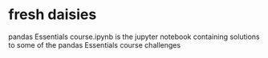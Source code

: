 # fresh daisies
pandas Essentials course.ipynb is the jupyter notebook containing solutions to some of the pandas Essentials course challenges
 
